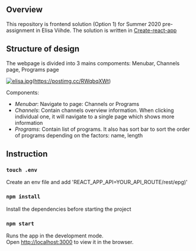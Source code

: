 ## Overview

This repository is frontend solution (Option 1) for Summer 2020 pre-assignment in Elisa Viihde. The solution is written in [Create-react-app](https://github.com/woltapp/summer2020)

## Structure of design

The webpage is divided into 3 mains compoments: Menubar, Channels page, Programs page <br />

[![elisa.jpg](https://i.postimg.cc/52mc7r1s/elisa.jpg)](https://postimg.cc/RWqbqXWt)(https://postimg.cc/RWqbqXWt)

Components:

- _Menubar_: Navigate to page: Channels or Programs
- _Channels_: Contain channels overview information. When clicking individual one, it will navigate to a single page which shows more information
- _Programs_: Contain list of programs. It also has sort bar to sort the order of programs depending on the factors: name, length

## Instruction

### `touch .env`

Create an env file and add 'REACT_APP_API=YOUR_API_ROUTE/rest/epg)'<br />

### `npm install`

Install the dependencies before starting the project<br />

### `npm start`

Runs the app in the development mode.<br />
Open [http://localhost:3000](http://localhost:3000) to view it in the browser.

